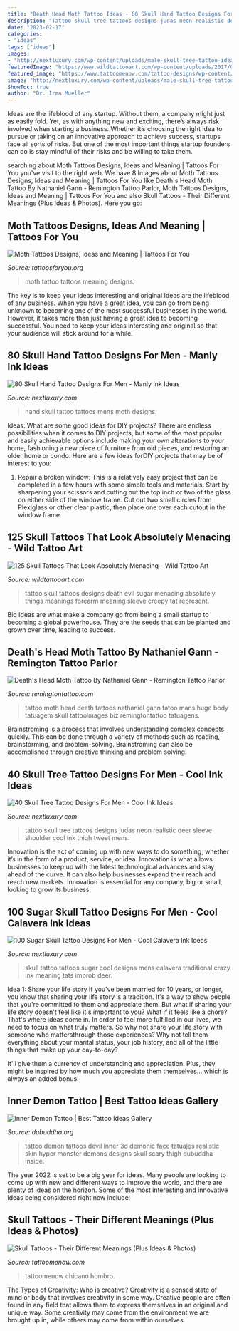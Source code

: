 ```yaml
---
title: "Death Head Moth Tattoo Ideas - 80 Skull Hand Tattoo Designs For Men"
description: "Tattoo skull tree tattoos designs judas neon realistic deer sleeve shoulder cool ink thigh tweet mens"
date: "2023-02-17"
categories:
- "ideas"
tags: ["ideas"]
images:
- "http://nextluxury.com/wp-content/uploads/male-skull-tree-tattoo-ideas.jpg"
featuredImage: "https://www.wildtattooart.com/wp-content/uploads/2017/02/skull-tattoos-0302179.jpg"
featured_image: "https://www.tattoomenow.com/tattoo-designs/wp-content/uploads/2020/09/Skull-Tattoo-04.jpg"
image: "http://nextluxury.com/wp-content/uploads/male-skull-tree-tattoo-ideas.jpg"
ShowToc: true
author: "Dr. Irma Mueller"
---
```



Ideas are the lifeblood of any startup. Without them, a company might just as easily fold. Yet, as with anything new and exciting, there’s always risk involved when starting a business. Whether it’s choosing the right idea to pursue or taking on an innovative approach to achieve success, startups face all sorts of risks. But one of the most important things startup founders can do is stay mindful of their risks and be willing to take them.

	

		
searching about Moth Tattoos Designs, Ideas and Meaning | Tattoos For You you've visit to the right web. We have 8 Images about Moth Tattoos Designs, Ideas and Meaning | Tattoos For You like Death&#039;s Head Moth Tattoo By Nathaniel Gann - Remington Tattoo Parlor, Moth Tattoos Designs, Ideas and Meaning | Tattoos For You and also Skull Tattoos - Their Different Meanings (Plus Ideas &amp; Photos). Here you go:
		
    
## Moth Tattoos Designs, Ideas And Meaning | Tattoos For You

<img loading=lazy src="https://www.tattoosforyou.org/wp-content/uploads/2016/05/Moth-Tattoo-Images.jpg" onerror="this.onerror=null;this.src='https://tse1.mm.bing.net/th?id=OIP.DeiVs0QCZecPkSq2hEyamQHaHa&amp;pid=15.1';" alt="Moth Tattoos Designs, Ideas and Meaning | Tattoos For You">

_Source: tattoosforyou.org_

>moth tattoo tattoos meaning designs. 

	

The key is to keep your ideas interesting and original
Ideas are the lifeblood of any business. When you have a great idea, you can go from being unknown to becoming one of the most successful businesses in the world. However, it takes more than just having a great idea to becoming successful. You need to keep your ideas interesting and original so that your audience will stick around for a while.

    
## 80 Skull Hand Tattoo Designs For Men - Manly Ink Ideas

<img loading=lazy src="http://nextluxury.com/wp-content/uploads/mens-skull-moth-hand-tattoos.jpg" onerror="this.onerror=null;this.src='https://tse3.mm.bing.net/th?id=OIP.AAHUyNsG6_wDhLJYQ4oXmwHaHa&amp;pid=15.1';" alt="80 Skull Hand Tattoo Designs For Men - Manly Ink Ideas">

_Source: nextluxury.com_

>hand skull tattoo tattoos mens moth designs. 

	

Ideas: What are some good ideas for DIY projects?
There are endless possibilities when it comes to DIY projects, but some of the most popular and easily achievable options include making your own alterations to your home, fashioning a new piece of furniture from old pieces, and restoring an older home or condo. Here are a few ideas forDIY projects that may be of interest to you: 
1. Repair a broken window: This is a relatively easy project that can be completed in a few hours with some simple tools and materials. Start by sharpening your scissors and cutting out the top inch or two of the glass on either side of the window frame. Cut out two small circles from Plexiglass or other clear plastic, then place one over each cutout in the window frame.

    
## 125 Skull Tattoos That Look Absolutely Menacing - Wild Tattoo Art

<img loading=lazy src="https://www.wildtattooart.com/wp-content/uploads/2017/02/skull-tattoos-0302179.jpg" onerror="this.onerror=null;this.src='https://tse1.mm.bing.net/th?id=OIP.8jOP53hEpHrngrUe34zpiQHaHa&amp;pid=15.1';" alt="125 Skull Tattoos That Look Absolutely Menacing - Wild Tattoo Art">

_Source: wildtattooart.com_

>tattoo skull tattoos designs death evil sugar menacing absolutely things meanings forearm meaning sleeve creepy tat represent. 

	

Big Ideas are what make a company go from being a small startup to becoming a global powerhouse. They are the seeds that can be planted and grown over time, leading to success.

    
## Death&#039;s Head Moth Tattoo By Nathaniel Gann - Remington Tattoo Parlor

<img loading=lazy src="http://remingtontattoo.com/wp-content/uploads/2014/11/10817607_400473240118847_1363549495_n-1.jpg" onerror="this.onerror=null;this.src='https://tse4.mm.bing.net/th?id=OIP.5SU9VtWjU1Jl53UWaLZdrgHaHa&amp;pid=15.1';" alt="Death&#039;s Head Moth Tattoo By Nathaniel Gann - Remington Tattoo Parlor">

_Source: remingtontattoo.com_

>tattoo moth head death tattoos nathaniel gann tatoo mans huge body tatuagem skull tattooimages biz remingtontattoo tatuagens. 

	

Brainstroming is a process that involves understanding complex concepts quickly. This can be done through a variety of methods such as reading, brainstorming, and problem-solving. Brainstroming can also be accomplished through creative thinking and problem solving.

    
## 40 Skull Tree Tattoo Designs For Men - Cool Ink Ideas

<img loading=lazy src="http://nextluxury.com/wp-content/uploads/male-skull-tree-tattoo-ideas.jpg" onerror="this.onerror=null;this.src='https://tse3.mm.bing.net/th?id=OIP.Nhx-cz7nRt54W8l8r7tO9wAAAA&amp;pid=15.1';" alt="40 Skull Tree Tattoo Designs For Men - Cool Ink Ideas">

_Source: nextluxury.com_

>tattoo skull tree tattoos designs judas neon realistic deer sleeve shoulder cool ink thigh tweet mens. 

	

Innovation is the act of coming up with new ways to do something, whether it’s in the form of a product, service, or idea. Innovation is what allows businesses to keep up with the latest technological advances and stay ahead of the curve. It can also help businesses expand their reach and reach new markets. Innovation is essential for any company, big or small, looking to grow its business.

    
## 100 Sugar Skull Tattoo Designs For Men - Cool Calavera Ink Ideas

<img loading=lazy src="http://nextluxury.com/wp-content/uploads/cool-mens-old-school-sugar-skull-tattoo-design.jpg" onerror="this.onerror=null;this.src='https://tse2.mm.bing.net/th?id=OIP.1sHi_8HYbmXKEBF2r8N-hwHaHa&amp;pid=15.1';" alt="100 Sugar Skull Tattoo Designs For Men - Cool Calavera Ink Ideas">

_Source: nextluxury.com_

>skull tattoo tattoos sugar cool designs mens calavera traditional crazy ink meaning tats improb deer. 

	

Idea 1: Share your life story
If you've been married for 10 years, or longer, you know that sharing your life story is a tradition. It's a way to show people that you're committed to them and appreciate them. But what if sharing your life story doesn't feel like it's important to you? What if it feels like a chore?
That's where ideas come in. In order to feel more fulfilled in our lives, we need to focus on what truly matters. So why not share your life story with someone who mattersthrough those experiences? Why not tell them everything about your marital status, your job history, and all of the little things that make up your day-to-day?

It'll give them a currency of understanding and appreciation. Plus, they might be inspired by how much you appreciate them themselves... which is always an added bonus!

    
## Inner Demon Tattoo | Best Tattoo Ideas Gallery

<img loading=lazy src="http://www.dubuddha.org/wp-content/uploads/2015/07/Inner-Demon-Tattoo-by-Travis-Greenough.jpg" onerror="this.onerror=null;this.src='https://tse4.mm.bing.net/th?id=OIP.TyOjW7JqdsPoTPqUrR6ucwHaHa&amp;pid=15.1';" alt="Inner Demon Tattoo | Best Tattoo Ideas Gallery">

_Source: dubuddha.org_

>tattoo demon tattoos devil inner 3d demonic face tatuajes realistic skin hyper monster demons designs skull scary thigh dubuddha inside. 

	

The year 2022 is set to be a big year for ideas. Many people are looking to come up with new and different ways to improve the world, and there are plenty of ideas on the horizon. Some of the most interesting and innovative ideas being considered right now include: 

    
## Skull Tattoos - Their Different Meanings (Plus Ideas &amp; Photos)

<img loading=lazy src="https://www.tattoomenow.com/tattoo-designs/wp-content/uploads/2020/09/Skull-Tattoo-04.jpg" onerror="this.onerror=null;this.src='https://tse4.mm.bing.net/th?id=OIP.-jnYezjsD4FFUY1zdjuzzgAAAA&amp;pid=15.1';" alt="Skull Tattoos - Their Different Meanings (Plus Ideas &amp; Photos)">

_Source: tattoomenow.com_

>tattoomenow chicano hombro. 

	

The Types of Creativity: Who is creative?
Creativity is a sensed state of mind or body that involves creativity in some way. Creative people are often found in any field that allows them to express themselves in an original and unique way. Some creativity may come from the environment we are brought up in, while others may come from within ourselves.

